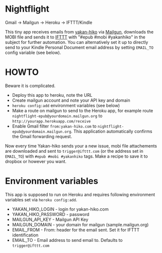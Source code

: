 # Nightflight

Gmail → Mailgun → Heroku → IFTTT/Kindle

This tiny app receives emails from [yakan-hiko](http://yakan-hiko.com/) via [Mailgun](http://www.mailgun.com), downloads the MOBI file and sends it to [IFTTT](https://ifttt.com/) with "#epub #mobi #yakanhiko" in the subject for further automation. You can alternatively set it up to directly send to your Kindle Personal Document email address by setting `EMAIL_TO` config variable (see below).

# HOWTO

Beware it is complicated.

* Deploy this app to heroku, note the URL
* Create mailgun account and note your API key and domain
* `heroku config:add` environment variables (see below)
* Make a route on mailgun to send to the Heroku app, for example route `nightflight-epub@yourdomain.mailgun.org` to `http://yourapp.herokuapp.com/receive`
* Enable Gmail filter `from:yakan-hiko.com` to `nightflight-epub@yourdomain.mailgun.org`. This application automatically confirms the Gmail forwarding request.

Now every time Yakan-hiko sends your a new issue, mobi file attachements are downloaded and sent to `trigger@ifttt.com` (or the address set in `EMAIL_TO`) with `#epub #mobi #yakanhiko` tags. Make a recipe to save it to dropbox or however you want.

# Environment variables

This app is supposed to run on Heroku and requires following environment variables set via `heroku config:add`.

* YAKAN_HIKO_LOGIN - login for yakan-hiko.com
* YAKAN_HIKO_PASSWORD - password
* MAILGUN_API_KEY - Mailgun API Key
* MAILGUN_DOMAIN - your domain for mailgun (sample.mailgun.org)
* EMAIL_FROM - From: header for the email sent. Set it for IFTTT identification
* EMAIL_TO - Email address to send email to. Defaults to `trigger@ifttt.com`
